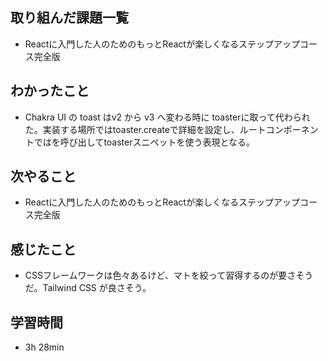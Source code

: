 ## 取り組んだ課題一覧
- Reactに入門した人のためのもっとReactが楽しくなるステップアップコース完全版
## わかったこと
- Chakra UI の toast はv2 から v3 へ変わる時に toasterに取って代わられた。実装する場所ではtoaster.createで詳細を設定し、ルートコンポーネントでは<Toaster />を呼び出してtoasterスニペットを使う表現となる。
## 次やること
- Reactに入門した人のためのもっとReactが楽しくなるステップアップコース完全版
## 感じたこと
- CSSフレームワークは色々あるけど、マトを絞って習得するのが要さそうだ。Tailwind CSS が良さそう。
## 学習時間
- 3h 28min